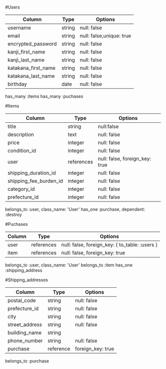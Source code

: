 #Users

|Column|Type|Options|
|------|----|-------|
| username | string | null: false|
| email | string | null: false,unique: true |
| encrypted_password | string | null: false |
| kanji_first_name | string | null: false |
| kanji_last_name | string | null: false |
| katakana_first_name | string |null: false|
| katakana_last_name | string | null: false |
| birthday | date | null: false |

has_many :items
has_many :puchases

#Items

|Column|Type|Options|
|------|----|-------|
| title | string | null:false |
| description | text | null: false |
| price | integer | null: false |
| condition_id | integer | null: false |
| user | references | null: false, foreign_key: true |
| shipping_duration_id | integer | null: false |
| shipping_fee_burden_id | integer | null: false |
| category_id | integer | null: false |
| prefecture_id | integer | null: false |

belongs_to :user, class_name: 'User'
has_one :purchase, dependent: :destroy

#Puchases

|Column|Type|Options|
|------|----|-------|
| user | references | null: false, foreign_key: { to_table: :users } |
| item | references | null: false, foreign_key: true |

 belongs_to :user, class_name: 'User'
 belongs_to :item
 has_one :shipping_address


#Shippng_addresses

|Column|Type|Options|
|------|----|-------|
| postal_code | string | null: false |
| prefecture_id | string | null: false |
| city | string | null: false |
| street_address | string | null: false |
| building_name | string | |
| phone_number | string | null: false |
| purchase | reference | foreign_key: true |

 belongs_to :purchase




